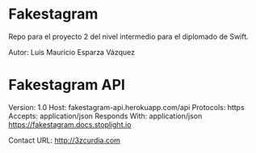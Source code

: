 # Fakestagram
Repo para el proyecto 2 del nivel intermedio para el diplomado de Swift.

Autor: Luis Mauricio Esparza Vázquez


# Fakestagram API

Version: 1.0
Host: fakestagram-api.herokuapp.com/api
Protocols: https
Accepts: application/json
Responds With: application/json
https://fakestagram.docs.stoplight.io

Contact URL: http://3zcurdia.com
